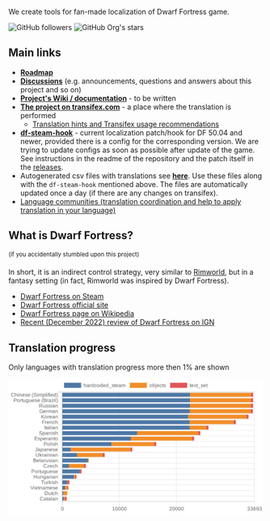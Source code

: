 We create tools for fan-made localization of Dwarf Fortress game.

![GitHub followers](https://img.shields.io/github/followers/dfint?label=dfint%20followers&style=for-the-badge)
![GitHub Org's stars](https://img.shields.io/github/stars/dfint?label=total%20stars&style=for-the-badge)

## Main links

* [**Roadmap**](https://github.com/orgs/dfint/discussions/8)
* [**Discussions**](https://github.com/orgs/dfint/discussions) (e.g. announcements, questions and answers about this project and so on)
* [**Project's Wiki / documentation**](https://github.com/dfint/.github/wiki) - to be written
* [**The project on transifex.com**](https://app.transifex.com/dwarf-fortress-translation/dwarf-fortress-steam) - a place where the translation is performed
  * [Translation hints and Transifex usage recommendations](https://github.com/dfint/.github/wiki/Translation-hints-and-Transifex-usage-recommendations)
* [**df-steam-hook**](https://github.com/dfint/df-steam-hook) - current localization patch/hook for DF 50.04 and newer, provided there is a config for the corresponding version. We are trying to update configs as soon as possible after update of the game.
  See instructions in the readme of the repository and the patch itself in the [releases](https://github.com/dfint/df-steam-hook/releases).
* Autogenerated csv files with translations see [**here**](https://github.com/dfint/autobuild/tree/main/translation_build). Use these files along with the `df-steam-hook` mentioned above. The files are automatically updated once a day (if there are any changes on transifex).
* [Language communities (translation coordination and help to apply translation in your language)](https://github.com/orgs/dfint/discussions/10)

## What is Dwarf Fortress?

<sup>(if you accidentally stumbled upon this project)</sup>

In short, it is an indirect control strategy, very similar to [Rimworld](https://store.steampowered.com/app/294100/RimWorld/), but in a fantasy setting (in fact, Rimworld was inspired by Dwarf Fortress).

* [Dwarf Fortress on Steam](https://store.steampowered.com/app/975370/Dwarf_Fortress/)
* [Dwarf Fortress official site](https://www.bay12games.com/dwarves/)
* [Dwarf Fortress page on Wikipedia](https://en.wikipedia.org/wiki/Dwarf_Fortress)
* [Recent (December 2022) review of Dwarf Fortress on IGN](https://www.ign.com/articles/dwarf-fortress-review)

## Translation progress

Only languages with translation progress more then 1% are shown

[![Chart][1]][2]

  [1]: https://raw.githubusercontent.com/dfint/autobuild/main/images/dwarf-fortress-steam-short.svg
  [2]: https://app.transifex.com/dwarf-fortress-translation/dwarf-fortress-steam
